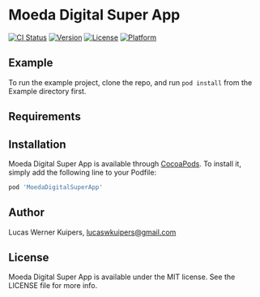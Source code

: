 # Moeda Digital Super App

[![CI Status](https://img.shields.io/travis/lucaswkuipers/MoedaDigitalSuperApp.svg?style=flat)](https://travis-ci.org/lucaswkuipers/MoedaDigitalSuperApp)
[![Version](https://img.shields.io/cocoapods/v/API.svg?style=flat)](https://cocoapods.org/pods/MoedaDigitalSuperApp)
[![License](https://img.shields.io/cocoapods/l/API.svg?style=flat)](https://cocoapods.org/pods/MoedaDigitalSuperApp)
[![Platform](https://img.shields.io/cocoapods/p/API.svg?style=flat)](https://cocoapods.org/pods/MoedaDigitalSuperApp)

## Example

To run the example project, clone the repo, and run `pod install` from the Example directory first.

## Requirements

## Installation

Moeda Digital Super App is available through [CocoaPods](https://cocoapods.org). To install
it, simply add the following line to your Podfile:

```ruby
pod 'MoedaDigitalSuperApp'
```

## Author

Lucas Werner Kuipers, lucaswkuipers@gmail.com

## License

Moeda Digital Super App is available under the MIT license. See the LICENSE file for more info.
